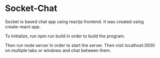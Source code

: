 # Socket-Chat

Socket io based chat app using reactjs frontend. It was created using create-react-app.


To Initialize, run
npm run build
in order to build the program.

Then run
node server
In order to start the server. Then visit localhost:3000 on multiple tabs or windows and chat between them.